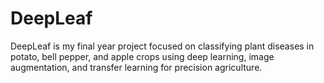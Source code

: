 # DeepLeaf
DeepLeaf is my final year project focused on classifying plant diseases in potato, bell pepper, and apple crops using deep learning, image augmentation, and transfer learning for precision agriculture.
